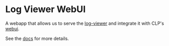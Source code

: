 # Log Viewer WebUI

A webapp that allows us to serve the [log-viewer] and integrate it with CLP's [webui].

See the [docs] for more details.

[docs]: https://docs.yscope.com/clp/main/dev-guide/components-log-viewer-webui
[log-viewer]: https://github.com/y-scope/yscope-log-viewer
[webui]: ../webui
